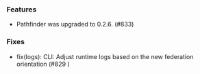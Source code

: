 ### Features

- Pathfinder was upgraded to 0.2.6. (#833)

### Fixes

- fix(logs): CLI: Adjust runtime logs based on the new federation orientation (#829 )
